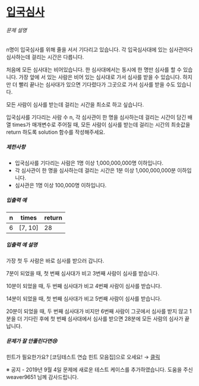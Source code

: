 # [입국심사](https://school.programmers.co.kr/learn/courses/30/lessons/43238)


###### 문제 설명


n명이 입국심사를 위해 줄을 서서 기다리고 있습니다. 각 입국심사대에 있는 심사관마다 심사하는데 걸리는 시간은 다릅니다. 


처음에 모든 심사대는 비어있습니다. 한 심사대에서는 동시에 한 명만 심사를 할 수 있습니다. 가장 앞에 서 있는 사람은 비어 있는 심사대로 가서 심사를 받을 수 있습니다. 하지만 더 빨리 끝나는 심사대가 있으면 기다렸다가 그곳으로 가서 심사를 받을 수도 있습니다.


모든 사람이 심사를 받는데 걸리는 시간을 최소로 하고 싶습니다.


입국심사를 기다리는 사람 수 n, 각 심사관이 한 명을 심사하는데 걸리는 시간이 담긴 배열 times가 매개변수로 주어질 때, 모든 사람이 심사를 받는데 걸리는 시간의 최솟값을 return 하도록 solution 함수를 작성해주세요.


##### 제한사항


* 입국심사를 기다리는 사람은 1명 이상 1,000,000,000명 이하입니다.
* 각 심사관이 한 명을 심사하는데 걸리는 시간은 1분 이상 1,000,000,000분 이하입니다.
* 심사관은 1명 이상 100,000명 이하입니다.


##### 입출력 예




| n | times | return |
| --- | --- | --- |
| 6 | \[7, 10] | 28 |


##### 입출력 예 설명


가장 첫 두 사람은 바로 심사를 받으러 갑니다. 


7분이 되었을 때, 첫 번째 심사대가 비고 3번째 사람이 심사를 받습니다. 


10분이 되었을 때, 두 번째 심사대가 비고 4번째 사람이 심사를 받습니다.


14분이 되었을 때, 첫 번째 심사대가 비고 5번째 사람이 심사를 받습니다.


20분이 되었을 때, 두 번째 심사대가 비지만 6번째 사람이 그곳에서 심사를 받지 않고 1분을 더 기다린 후에 첫 번째 심사대에서 심사를 받으면 28분에 모든 사람의 심사가 끝납니다.


##### 문제가 잘 안풀린다면😢


힌트가 필요한가요? \[코딩테스트 연습 힌트 모음집]으로 오세요! → [클릭](https://school.programmers.co.kr/learn/courses/14743?itm_content=lesson43238)


※ 공지 \- 2019년 9월 4일 문제에 새로운 테스트 케이스를 추가하였습니다. 도움을 주신 weaver9651 님께 감사드립니다.



